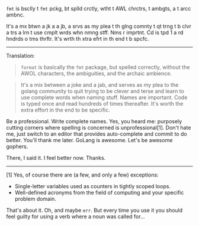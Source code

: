 `fmt` is bsclly t `fmt` pckg, bt splld crctly, wtht t AWL chrctrs, t ambgts, a t arcc ambnc.

It's a mx btwn a jk a a jb, a srvs as my plea t th glng comnty t qt trng t b clvr a trs a lrn t use cmplt wrds whn nmng stff. Nms r imprtnt. Cd is tpd 1 a rd hndrds o tms thrftr. It's wrth th xtra efrt in th end t b spcfc.

--------------


Translation:

> `format` is basically the `fmt` package, but spelled correctly, without the AWOL characters, the ambiguities, and the archaic ambience.

> It's a mix between a joke and a jab, and serves as my plea to the golang community to quit trying to be clever and terse and learn to use complete words when naming stuff. Names are important. Code is typed once and read hundreds of times thereafter. It's worth the extra effort in the end to be specific.

Be a professional. Write complete names. Yes, you heard me: purposely cutting corners where spelling is concerned is unprofessional[1]. Don't hate me, just switch to an editor that provides auto-complete and commit to do better. You'll thank me later. GoLang is awesome. Let's be awesome gophers.

There, I said it. I feel better now. Thanks.


-------------


[1] Yes, of course there are (a few, and only a few) exceptions:

- Single-letter variables used as counters in tightly scoped loops.
- Well-defined acronyms from the field of computing and your specific problem domain.

That's about it. Oh, and maybe `err`. But every time you use it you should feel guilty for using a verb where a noun was called for...
